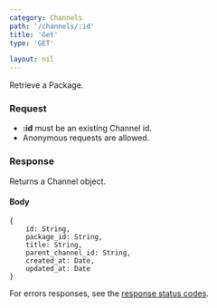 ```yaml
---
category: Channels
path: '/channels/:id'
title: 'Get'
type: 'GET'

layout: nil
---
```


Retrieve a Package.

### Request

* **:id** must be an existing Channel id.
* Anonymous requests are allowed.

### Response

Returns a Channel object.

#### Body

    {
        id: String,
        package_id: String,
        title: String,
        parent_channel_id: String,
        created_at: Date,
        updated_at: Date
    }

For errors responses, see the [response status codes](#/response-status-codes).